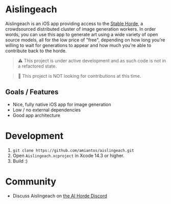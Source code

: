 # Aislingeach

Aislingeach is an iOS app providing access to the [Stable Horde](https://aihorde.net), a crowdsourced distributed cluster of image generation workers. In order words, you can use this app to generate art using a wide variety of open source models, all for the low price of "free", depending on how long you're willing to wait for generations to appear and how much you're able to contribute back to the horde.

> ⚠️ This project is under active development and as such code is not in a refactored state.

> 🛑 This project is NOT looking for contributions at this time.

## Goals / Features
- Nice, fully native iOS app for image generation
- Low / no external dependencies
- Good app architecture

# Development
1. `git clone https://github.com/amiantos/aislingeach.git`
2. Open `Aislingeach.xcproject` in Xcode 14.3 or higher.
3. Build :)

# Community
- Discuss Aislingeach on [the AI Horde Discord](https://discord.gg/Vc8fsQgW5E)
